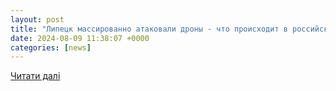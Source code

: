 ```yaml
---
layout: post
title: "Липецк массированно атаковали дроны - что происходит в российском Липецке - 24 Канал"
date: 2024-08-09 11:38:07 +0000
categories: [news]
---
```


[Читати далі](https://24tv.ua/ru/lipeck-massirovanno-atakovali-drony-chto-proishodit-v-rossijskom-lipecke-24-kanal_n2614600)
